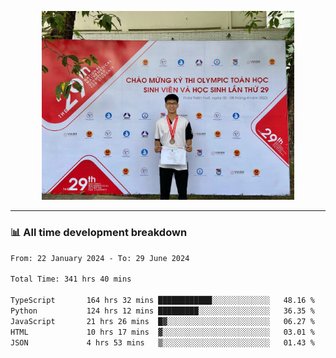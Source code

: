 <p align="center"><img src="asset/header.jpg" width="80%"/></p>

---
<!-- 
<details>
  <summary>📃 My Resume</summary>

### Education

- 📖 **Information Technology**\
📆 10/2021 - present\
📍 **Thang Long University** - Hoang Mai, Hanoi, Vietnam -->

<!-- ### Experience
- 👨‍💻 **Full Stack Web Intern**\
📆 09/2022 - 12/2023\
📍 **TECH 5S** -  Luu Huu Phuong, Phuong My Dinh I, Nam Tu Liem, Hanoi.


- 👨‍💻 **Full Stack Web Fresher**\
📆 1/2022 - 05/2023\
📍 **TECH 5S** -  Luu Huu Phuong, Phuong My Dinh I, Nam Tu Liem, Hanoi.

- 👨‍💻 **Frontend Web Fresher**\
📆 11/2023 - present\
📍 **White Neuron** -  Mau Luong, Ha Dong, Hanoi, Vietnam
</details> -->

### 📊 All time development breakdown

<!--START_SECTION:waka-->

```txt
From: 22 January 2024 - To: 29 June 2024

Total Time: 341 hrs 40 mins

TypeScript       164 hrs 32 mins ████████████░░░░░░░░░░░░░   48.16 %
Python           124 hrs 12 mins █████████░░░░░░░░░░░░░░░░   36.35 %
JavaScript       21 hrs 26 mins  █▓░░░░░░░░░░░░░░░░░░░░░░░   06.27 %
HTML             10 hrs 17 mins  ▓░░░░░░░░░░░░░░░░░░░░░░░░   03.01 %
JSON             4 hrs 53 mins   ▒░░░░░░░░░░░░░░░░░░░░░░░░   01.43 %
```

<!--END_SECTION:waka-->
